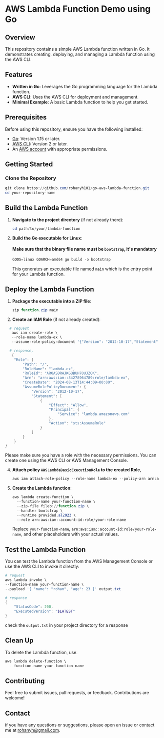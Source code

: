 # AWS Lambda Function Demo using Go

## Overview

This repository contains a simple AWS Lambda function written in Go. It demonstrates creating, deploying, and managing a Lambda function using the AWS CLI.

## Features

- **Written in Go**: Leverages the Go programming language for the Lambda function.
- **AWS CLI**: Uses the AWS CLI for deployment and management.
- **Minimal Example**: A basic Lambda function to help you get started.

## Prerequisites

Before using this repository, ensure you have the following installed:

- [Go](https://golang.org/doc/install): Version 1.15 or later.
- [AWS CLI](https://docs.aws.amazon.com/cli/latest/userguide/install-cliv2.html): Version 2 or later.
- An [AWS account](https://aws.amazon.com/) with appropriate permissions.

## Getting Started

### Clone the Repository

```powershell
git clone https://github.com/rohanyh101/go-aws-lambda-function.git
cd your-repository-name
```
## Build the Lambda Function

1. **Navigate to the project directory** (if not already there):

    ```powershell
    cd path/to/your/lambda-function
    ```

2. **Build the Go executable for Linux**:

   #### Make sure that the binary file name must be `bootstrap`, it's mandatory
   
    ```powershell
    GOOS=linux GOARCH=amd64 go build -o bootstrap
    ```

    This generates an executable file named `main` which is the entry point for your Lambda function.

## Deploy the Lambda Function

1. **Package the executable into a ZIP file**:

    ```powershell
    zip function.zip main
    ```

2. **Create an IAM Role** (if not already created):

```powershell
  # request
   aws iam create-role \
   --role-name lambda-ex \
   --assume-role-policy-document '{"Version": "2012-10-17","Statement": [{ "Effect": "Allow", "Principal": {"Service": "lambda.amazonaws.com"}, "Action": "sts:AssumeRole"}]}'

  # response,
   {
    "Role": {
        "Path": "/",
        "RoleName": "lambda-ex",
        "RoleId": "AROASDRAJKGQBUH7OUJZOK",
        "Arn": "arn:aws:iam::34278964789:role/lambda-ex",
        "CreateDate": "2024-08-13T14:44:09+00:00",
        "AssumeRolePolicyDocument": {
            "Version": "2012-10-17",
            "Statement": [
                {
                    "Effect": "Allow",
                    "Principal": {
                        "Service": "lambda.amazonaws.com"
                    },
                    "Action": "sts:AssumeRole"
                }
            ]
        }
    }
}
```

   Please make sure you have a role with the necessary permissions. You can create one using the AWS CLI or AWS Management Console.

4. **Attach policy `AWSLambdaBasicExecutionRole` to the created Role**,
   ```powershell
   aws iam attach-role-policy --role-name lambda-ex --policy-arn arn:aws:iam::aws:policy/service-role/AWSLambdaBasicExecutionRole
   ```

5. **Create the Lambda function**:

    ```powershell
    aws lambda create-function \
      --function-name your-function-name \
      --zip-file fileb://function.zip \
      --handler bootstrap \
      --runtime provided.al2023 \
      --role arn:aws:iam::account-id:role/your-role-name
    ```

    Replace `your-function-name`, `arn:aws:iam::account-id:role/your-role-name`, and other placeholders with your actual values.

## Test the Lambda Function

You can test the Lambda function from the AWS Management Console or use the AWS CLI to invoke it directly:

```powershell
# request
aws lambda invoke \
--function-name your-function-name \
--payload '{ "name": "rohan", "age": 23 }' output.txt

# response
{
    "StatusCode": 200,
    "ExecutedVersion": "$LATEST"
}
```
check the `output.txt` in your project directory for a response

## Clean Up

To delete the Lambda function, use:

```powershell
aws lambda delete-function \
  --function-name your-function-name
```

## Contributing
Feel free to submit issues, pull requests, or feedback. Contributions are welcome!

## Contact
if you have any questions or suggestions, please open an issue or contact me at rohanyh@gmail.com.
